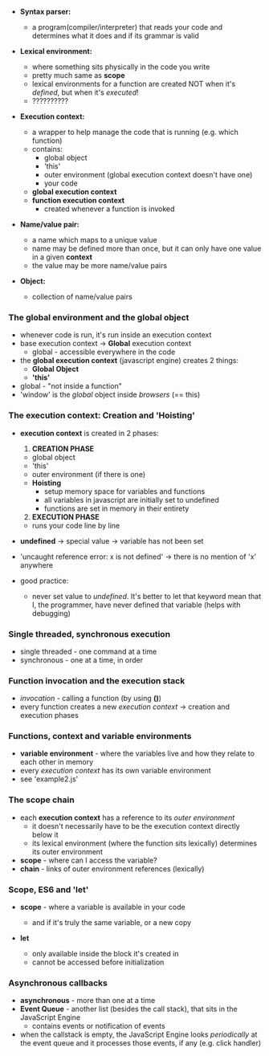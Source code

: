 
- **Syntax parser:**
  - a program(compiler/interpreter) that reads your code and determines what it does and if its grammar is valid


- **Lexical environment:**
  - where something sits physically in the code you write
  - pretty much same as **scope**
  - lexical environments for a function are created NOT when it's *defined*, but when it's *executed*!
  - ??????????


- **Execution context:**
  - a wrapper to help manage the code that is running (e.g. which function)
  - contains:
    - global object
    - 'this'
    - outer environment (global execution context doesn't have one)
    - your code
  - **global execution context**
  - **function execution context**
    - created whenever a function is invoked


- **Name/value pair:**
  - a name which maps to a unique value
  - name may be defined more than once, but it can only have one value in a given **context**
  - the value may be more name/value pairs


- **Object:**
  - collection of name/value pairs


### The global environment and the global object
- whenever code is run, it's run inside an execution context
- base execution context -> **Global** execution context
  - global - accessible everywhere in the code
- the **global execution context** (javascript engine) creates 2 things:
  - **Global Object**
  - **'this'**
- global - "not inside a function"
- 'window' is the *global* object inside *browsers* (== this)


### The execution context: Creation and 'Hoisting'

- **execution context** is created in 2 phases:
  1. **CREATION PHASE**
    - global object
    - 'this'
    - outer environment (if there is one)
    - **Hoisting**
      - setup memory space for variables and functions
      - all variables in javascript are initially set to undefined
      - functions are set in memory in their entirety
  2. **EXECUTION PHASE**
    - runs your code line by line


- **undefined** -> special value -> variable has not been set
- 'uncaught reference error: x is not defined' -> there is no mention of 'x' anywhere


- good practice:
  - never set value to *undefined*. It's better to let that keyword mean that I, the programmer, have never defined that variable (helps with debugging)


### Single threaded, synchronous execution

- single threaded - one command at a time
- synchronous - one at a time, in order


### Function invocation and the execution stack

- *invocation* - calling a function (by using **()**)
- every function creates a new *execution context* -> creation and execution phases


### Functions, context and variable environments

- **variable environment** - where the variables live and how they relate to each other in memory
- every *execution context* has its own variable environment
- see 'example2.js'


### The scope chain

- each **execution context** has a reference to its *outer environment*
  - it doesn't necessarily have to be the execution context directly below it
  - its lexical environment (where the function sits lexically) determines its outer environment
- **scope** - where can I access the variable?
- **chain** - links of outer environment references (lexically)


### Scope, ES6 and 'let'

- **scope** - where a variable is available in your code
  - and if it's truly the same variable, or a new copy


- **let**
  - only available inside the block it's created in
  - cannot be accessed before initialization


### Asynchronous callbacks

- **asynchronous** - more than one at a time
- **Event Queue** - another list (besides the call stack), that sits in the JavaScript Engine
  - contains events or notification of events
- when the callstack is empty, the JavaScript Engine looks *periodically* at the event queue and it processes those events, if any (e.g. click handler)
